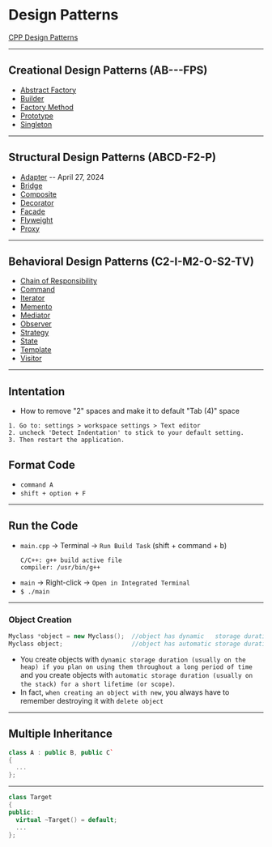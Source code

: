 # Design Patterns

[CPP Design Patterns](https://refactoring.guru/design-patterns/cpp)

***

## Creational Design Patterns (AB---FPS)

* [Abstract Factory](https://github.com/muarshad01/CPP_Design_Patterns/tree/main/Creational_Patterns/abstract_factory)
* [Builder](https://github.com/muarshad01/CPP_Design_Patterns/tree/main/Creational_Patterns/builder)
* [Factory Method](https://github.com/muarshad01/CPP_Design_Patterns/tree/main/Creational_Patterns/factory_method)
* [Prototype](https://github.com/muarshad01/CPP_Design_Patterns/tree/main/Creational_Patterns/prototype)
* [Singleton](https://github.com/muarshad01/CPP_Design_Patterns/tree/main/Creational_Patterns/singleton)

***

## Structural Design Patterns (ABCD-F2-P)

* [Adapter](https://github.com/muarshad01/CPP_Design_Patterns/tree/main/Structural_Patterns/adapter) -- April 27, 2024
* [Bridge](https://github.com/muarshad01/CPP_Design_Patterns/tree/main/Structural_Patterns/bridge)
* [Composite](https://github.com/muarshad01/CPP_Design_Patterns/tree/main/Structural_Patterns/composite)
* [Decorator](https://github.com/muarshad01/CPP_Design_Patterns/tree/main/Structural_Patterns/decorator)
* [Facade](https://github.com/muarshad01/CPP_Design_Patterns/tree/main/Structural_Patterns/facade)
* [Flyweight](https://github.com/muarshad01/CPP_Design_Patterns/tree/main/Structural_Patterns/flyweight)
* [Proxy](https://github.com/muarshad01/CPP_Design_Patterns/tree/main/Structural_Patterns/proxy)

***

## Behavioral Design Patterns (C2-I-M2-O-S2-TV)

* [Chain of Responsibility](https://github.com/muarshad01/CPP_Design_Patterns/tree/main/Behavioral_Patterns/chain_of_responsibility)
* [Command](https://github.com/muarshad01/CPP_Design_Patterns/tree/main/Behavioral_Patterns/command)
* [Iterator](https://github.com/muarshad01/CPP_Design_Patterns/tree/main/Behavioral_Patterns/iterator)
* [Memento](https://github.com/muarshad01/CPP_Design_Patterns/tree/main/Behavioral_Patterns/memento)
* [Mediator](https://github.com/muarshad01/CPP_Design_Patterns/tree/main/Behavioral_Patterns/mediator)
* [Observer](https://github.com/muarshad01/CPP_Design_Patterns/tree/main/Behavioral_Patterns/observer)
* [Strategy](https://github.com/muarshad01/CPP_Design_Patterns/tree/main/Behavioral_Patterns/strategy)
* [State](https://github.com/muarshad01/CPP_Design_Patterns/tree/main/Behavioral_Patterns/state)
* [Template](https://github.com/muarshad01/CPP_Design_Patterns/tree/main/Behavioral_Patterns/template_method)
* [Visitor](https://github.com/muarshad01/CPP_Design_Patterns/tree/main/Behavioral_Patterns/visitor)

***

## Intentation

* How to remove "2" spaces and make it to default "Tab (4)" space
```
1. Go to: settings > workspace settings > Text editor
2. uncheck 'Detect Indentation' to stick to your default setting.
3. Then restart the application.
```

## Format Code
* `command A`
* `shift + option + F`
  
***

## Run the Code
* `main.cpp` -> Terminal -> `Run Build Task` (shift + command + b)
  ```
  C/C++: g++ build active file
  compiler: /usr/bin/g++
  ```
* `main` -> Right-click -> `Open in Integrated Terminal`
* `$ ./main`

***

### Object Creation
```c++
Myclass *object = new Myclass();  //object has dynamic   storage duration (usually is on the heap)
Myclass object;                   //object has automatic storage duration (usually is on the stack)
```
* You create objects with `dynamic storage duration (usually on the heap) if you plan on using them throughout a long period of time` and you create objects with `automatic storage duration (usually on the stack) for a short lifetime (or scope)`.
* In fact, `when creating an object with new`, you always have to remember destroying it with `delete object`

***

## Multiple Inheritance
```c++
class A : public B, public C`
{
  ...
};
```
***

```c++
class Target
{
public:
  virtual ~Target() = default;
  ...
};
```
